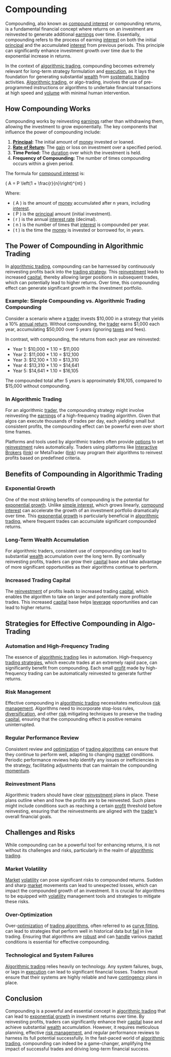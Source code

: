 # Compounding

Compounding, also known as [compound interest](../c/compound_interest_in_trading.md) or compounding returns, is a fundamental financial concept where returns on an investment are reinvested to generate additional [earnings](../e/earnings.md) over time. Essentially, compounding refers to the process of earning [interest](../i/interest.md) on both the initial [principal](../p/principal.md) and the accumulated [interest](../i/interest.md) from previous periods. This principle can significantly enhance investment growth over time due to the exponential increase in returns. 

In the context of [algorithmic trading](../a/accountability.md), compounding becomes extremely relevant for long-term strategy formulation and [execution](../e/execution.md), as it lays the foundation for generating substantial [wealth](../w/wealth.md) from [systematic trading](../s/systematic_trading.md) activities. [Algorithmic trading](../a/accountability.md), or algo-trading, involves the use of pre-programmed instructions or algorithms to undertake financial transactions at high speed and [volume](../v/volume.md) with minimal human intervention.

## How Compounding Works

Compounding works by reinvesting [earnings](../e/earnings.md) rather than withdrawing them, allowing the investment to grow exponentially. The key components that influence the power of compounding include:

1. **[Principal](../p/principal.md):** The initial amount of [money](../m/money.md) invested or loaned.
2. **[Rate of Return](../r/rate_of_return.md):** The [gain](../g/gain.md) or loss on investment over a specified period.
3. **Time Period:** The [duration](../d/duration.md) over which the investment is held.
4. **Frequency of Compounding:** The number of times compounding occurs within a given period.

The formula for [compound interest](../c/compound_interest_in_trading.md) is:

\( A = P \left(1 + \frac{r}{n}\right)^{nt} \)

Where:
- \( A \) is the amount of [money](../m/money.md) accumulated after n years, including [interest](../i/interest.md).
- \( P \) is the [principal](../p/principal.md) amount (initial investment).
- \( r \) is the annual [interest rate](../i/interest_rate.md) (decimal).
- \( n \) is the number of times that [interest](../i/interest.md) is compounded per year.
- \( t \) is the time the [money](../m/money.md) is invested or borrowed for, in years.

## The Power of Compounding in Algorithmic Trading

In [algorithmic trading](../a/accountability.md), compounding can be harnessed by continuously reinvesting profits back into the [trading strategy](../t/trading_strategy.md). This [reinvestment](../r/reinvestment.md) leads to increased [capital](../c/capital.md), thereby allowing larger positions in subsequent trades, which can potentially lead to higher returns. Over time, this compounding effect can generate significant growth in the investment portfolio.

### Example: Simple Compounding vs. Algorithmic Trading Compounding

Consider a scenario where a [trader](../t/trader.md) invests $10,000 in a strategy that yields a 10% [annual return](../a/annual_return.md). Without compounding, the [trader](../t/trader.md) earns $1,000 each year, accumulating $50,000 over 5 years (ignoring [taxes](../t/taxes.md) and fees).

In contrast, with compounding, the returns from each year are reinvested:

- Year 1: $10,000 * 1.10 = $11,000
- Year 2: $11,000 * 1.10 = $12,100
- Year 3: $12,100 * 1.10 = $13,310
- Year 4: $13,310 * 1.10 = $14,641
- Year 5: $14,641 * 1.10 = $16,105

The compounded total after 5 years is approximately $16,105, compared to $15,000 without compounding.

### In Algorithmic Trading

For an algorithmic [trader](../t/trader.md), the compounding strategy might involve reinvesting the [earnings](../e/earnings.md) of a high-frequency trading algorithm. Given that algos can execute thousands of trades per day, each yielding small but consistent profits, the compounding effect can be powerful even over short time frames.

Platforms and tools used by algorithmic traders often provide [options](../o/options.md) to set [reinvestment](../r/reinvestment.md) rules automatically. Traders using platforms like [Interactive Brokers](../i/interactive_brokers.md) ([link](https://www.interactivebrokers.com/)) or MetaTrader ([link](https://www.metatrader4.com/)) may program their algorithms to reinvest profits based on predefined criteria.

## Benefits of Compounding in Algorithmic Trading

### Exponential Growth

One of the most striking benefits of compounding is the potential for [exponential growth](../e/exponential_growth.md). Unlike [simple interest](../s/simple_interest.md), which grows linearly, [compound interest](../c/compound_interest_in_trading.md) can accelerate the growth of an investment portfolio dramatically over time. This [exponential growth](../e/exponential_growth.md) is particularly beneficial in [algorithmic trading](../a/accountability.md), where frequent trades can accumulate significant compounded returns.

### Long-Term Wealth Accumulation

For algorithmic traders, consistent use of compounding can lead to substantial [wealth](../w/wealth.md) accumulation over the long term. By continually reinvesting profits, traders can grow their [capital](../c/capital.md) base and take advantage of more significant opportunities as their algorithms continue to perform.

### Increased Trading Capital

The [reinvestment](../r/reinvestment.md) of profits leads to increased trading [capital](../c/capital.md), which enables the algorithm to take on larger and potentially more profitable trades. This increased [capital](../c/capital.md) base helps [leverage](../l/leverage.md) opportunities and can lead to higher returns.

## Strategies for Effective Compounding in Algo-Trading

### Automation and High-Frequency Trading

The essence of [algorithmic trading](../a/accountability.md) lies in automation. High-frequency [trading strategies](../t/trading_strategies.md), which execute trades at an extremely rapid pace, can significantly benefit from compounding. Each small [profit](../p/profit.md) made by high-frequency trading can be automatically reinvested to generate further returns.

### Risk Management

Effective compounding in [algorithmic trading](../a/accountability.md) necessitates meticulous [risk management](../r/risk_management.md). Algorithms need to incorporate stop-loss rules, [diversification](../d/diversification.md), and other [risk](../r/risk.md) mitigating techniques to preserve the trading [capital](../c/capital.md), ensuring that the compounding effect is positive remains uninterrupted.

### Regular Performance Review

Consistent review and [optimization](../o/optimization.md) of [trading algorithms](../t/trading_algorithms.md) can ensure that they continue to perform well, adapting to changing [market](../m/market.md) conditions. Periodic performance reviews help identify any issues or inefficiencies in the strategy, facilitating adjustments that can maintain the compounding [momentum](../m/momentum.md).

### Reinvestment Plans

Algorithmic traders should have clear [reinvestment](../r/reinvestment.md) plans in place. These plans outline when and how the profits are to be reinvested. Such plans might include conditions such as reaching a certain [profit](../p/profit.md) threshold before reinvesting, ensuring that the reinvestments are aligned with the [trader](../t/trader.md)’s overall financial goals.

## Challenges and Risks

While compounding can be a powerful tool for enhancing returns, it is not without its challenges and risks, particularly in the realm of [algorithmic trading](../a/accountability.md).

### Market Volatility

[Market](../m/market.md) [volatility](../v/volatility.md) can pose significant risks to compounded returns. Sudden and sharp [market](../m/market.md) movements can lead to unexpected losses, which can impact the compounded growth of an investment. It is crucial for algorithms to be equipped with [volatility](../v/volatility.md) management tools and strategies to mitigate these risks.

### Over-Optimization

Over-[optimization](../o/optimization.md) of [trading algorithms](../t/trading_algorithms.md), often referred to as [curve fitting](../c/curve_fitting_in_trading.md), can lead to strategies that perform well in historical data but [fail](../f/fail.md) in live trading. Ensuring that algorithms are [robust](../r/robust.md) and can [handle](../h/handle.md) various [market](../m/market.md) conditions is essential for effective compounding.

### Technological and System Failures

[Algorithmic trading](../a/accountability.md) relies heavily on technology. Any system failures, bugs, or lags in [execution](../e/execution.md) can lead to significant financial losses. Traders must ensure that their systems are highly reliable and have [contingency](../c/contingency.md) plans in place.

## Conclusion

Compounding is a powerful and essential concept in [algorithmic trading](../a/accountability.md) that can lead to [exponential growth](../e/exponential_growth.md) in investment returns over time. By reinvesting profits, traders can significantly enhance their [capital](../c/capital.md) base and achieve substantial [wealth](../w/wealth.md) accumulation. However, it requires meticulous planning, effective [risk management](../r/risk_management.md), and regular performance reviews to harness its full potential successfully. In the fast-paced world of [algorithmic trading](../a/accountability.md), compounding can indeed be a game-changer, amplifying the impact of successful trades and driving long-term financial success.